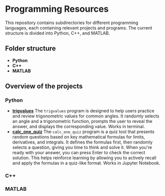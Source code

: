 # Programming Resources

This repository contains subdirectories for different programming languages, each containing relevant projects and programs. The current structure is divided into Python, C++, and MATLAB.

## Folder structure

- **Python**
- **C++**
- **MATLAB**


## Overview of the projects
### Python
- [**trigvalues**](https://github.com/donatomartinelli/MATEMATICA/blob/main/Programming%20Resources/Python/trigvalues.py)
  The `trigvalues` program is designed to help users practice and review trigonometric values for common angles. It randomly selects an angle and a trigonometric function, prompts the user to reveal the answer, and displays the corresponding value. Works in terminal.
- [**calc_one_quiz**](https://github.com/donatomartinelli/MATEMATICA/blob/main/Programming%20Resources/Python/calc_one_quiz.py)
  The `calc_one_quiz` program is a quiz tool that presents random questions based on key mathematical formulas for limits, derivatives, and integrals. It defines the formulas first, then randomly selects a question, giving you time to think and solve it. When you're ready with your answer, you can press Enter to check the correct solution. This helps reinforce learning by allowing you to actively recall and apply the formulas in a quiz-like format. Works in Jupyter Notebook.
  
### C++
### MATLAB

